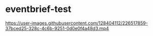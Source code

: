 # eventbrief-test

https://user-images.githubusercontent.com/128404112/226517859-37bced25-328c-4c6b-9251-0d0e0f4a48d3.mp4

